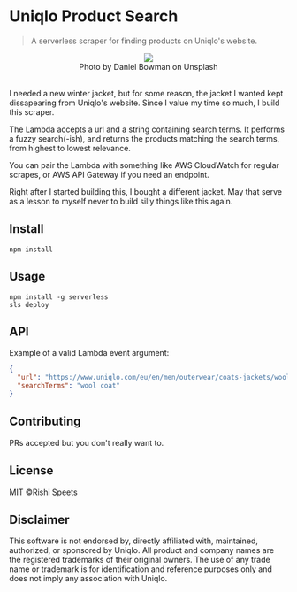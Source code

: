 # Uniqlo Product Search

> A serverless scraper for finding products on Uniqlo's website.

<div style="text-align:center"><img src ="https://cdn.pbrd.co/images/HWLnSEo.jpg" /></div>
<div style="text-align:center">Photo by Daniel Bowman on Unsplash</div>
<br>

I needed a new winter jacket, but for some reason, the jacket I wanted kept dissapearing from Uniqlo's website. Since I value my time so much, I build this scraper.

The Lambda accepts a url and a string containing search terms. It performs a fuzzy search(-ish), and returns the products matching the search terms, from highest to lowest relevance.

You can pair the Lambda with something like AWS CloudWatch for regular scrapes, or AWS API Gateway if you need an endpoint.

Right after I started building this, I bought a different jacket. May that serve as a lesson to myself never to build silly things like this again.

## Install

```
npm install
```

## Usage

```
npm install -g serverless
sls deploy
```
## API

Example of a valid Lambda event argument:

```JSON
{
  "url": "https://www.uniqlo.com/eu/en/men/outerwear/coats-jackets/wool-coats",
  "searchTerms": "wool coat"
}
```

## Contributing

PRs accepted but you don't really want to.

## License

MIT ©Rishi Speets

## Disclaimer

This software is not endorsed by, directly affiliated with, maintained, authorized, or sponsored by Uniqlo. All product and company names are the registered trademarks of their original owners. The use of any trade name or trademark is for identification and reference purposes only and does not imply any association with Uniqlo. 
